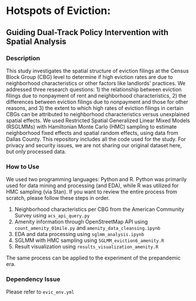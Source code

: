 # Hotspots of Eviction: 
## Guiding Dual-Track Policy Intervention with Spatial Analysis

### Description
This study investigates the spatial structure of eviction filings at the Census Block Group (CBG) level to determine if high eviction rates are due to neighborhood characteristics or other factors like landlords' practices. We addressed three research questions: 1) the relationship between eviction filings due to nonpayment of rent and neighborhood characteristics, 2) the differences between eviction filings due to nonpayment and those for other reasons, and 3) the extent to which high rates of eviction filings in certain CBGs can be attributed to neighborhood characteristics versus unexplained spatial effects. We used Restricted Spatial Generalized Linear Mixed Models (RSGLMMs) with Hamiltonian Monte Carlo (HMC) sampling to estimate neighborhood fixed effects and spatial random effects, using data from Dallas County. This repository includes all the code used for the study. For privacy and security issues, we are not sharing our original dataset here, but only processed data.

### How to Use
We used two programming languages: Python and R. Python was primarily used for data mining and processing (and EDA), while R was utilized for HMC sampling (via Stan). If you want to review the entire process from scratch, please follow these steps in order.

1. Neighborhood characteristics per CBG from the American Community Survey using ```acs_api_query.py```
2. Amenity information through OpenStreetMap API using ```count_amenity_01mile.py``` and ```amenity_data_cleansing.ipynb```
3. EDA and data processing using ```sglmm_analysis.ipynb```
4. SGLMM with HMC sampling using ```SGLMM_eviction6_amenity.R```
5. Result visualization using ```results_visualization_amenity.R```

The same process can be applied to the experiment of the prepandemic era.

### Dependency Issue
Please refer to ```evic_env.yml ```
